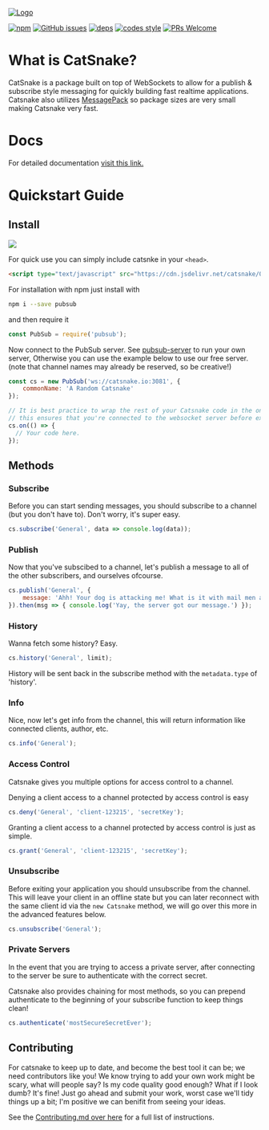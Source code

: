 [![Logo](https://avatars1.githubusercontent.com/u/18083257?v=3&s=100)](http://catsnake.io)

 [![npm](https://img.shields.io/npm/v/pubsub.svg?style=flat-square)]()
[![GitHub issues](https://img.shields.io/github/issues/catsnakejs/catsnake-client.svg?style=flat-square)](https://github.com/catsnakejs/catsnake-client/issues)
[![deps](https://img.shields.io/david/catsnakejs/catsnake-client.svg?style=flat-square)]()
[![codes style](https://img.shields.io/badge/code%20style-Airbnb-brightgreen.svg?style=flat-square)]()
[![PRs Welcome](https://img.shields.io/badge/PRs-welcome-brightgreen.svg?style=flat-square)](http://makeapullrequest.com)


# What is CatSnake?

CatSnake is a package built on top of WebSockets to allow for a publish & subscribe style messaging for quickly building fast realtime applications. Catsnake also utilizes
[MessagePack](http://msgpack.org) so package sizes are very small making Catsnake very fast.

# Docs

For detailed documentation [visit this link.](https://rawgit.com/catsnakejs/catsnake-client/master/docs/global.html)

# Quickstart Guide

## Install
[![](https://nodei.co/npm/pubsub.png?downloads=true&downloadRank=true)](https://npmjs.com/package/pubsub)

For quick use you can simply include catsnke in your `<head>`.

```html
<script type="text/javascript" src="https://cdn.jsdelivr.net/catsnake/0.2.5/catsnake.js"></script>
```

For installation with npm just install with
```bash
npm i --save pubsub
```
and then require it
```javascript
const PubSub = require('pubsub');
```
Now connect to the PubSub server.
See [pubsub-server](http://npmjs.com/package/pubsub-server) to run your own server, Otherwise you can use the example below to use our free server. (note that channel names may already be reserved, so be creative!)
```javascript
const cs = new PubSub('ws://catsnake.io:3081', {
    commonName: 'A Random Catsnake'
});

// It is best practice to wrap the rest of your Catsnake code in the on method.
// this ensures that you're connected to the websocket server before executing.
cs.on(() => {
  // Your code here.
});
```

## Methods

### Subscribe
Before you can start sending messages, you should subscribe to a channel (but you don't have to). Don't worry, it's super easy.

```javascript
cs.subscribe('General', data => console.log(data));
```

### Publish
Now that you've subscibed to a channel, let's publish a message to all of the other subscribers, and ourselves ofcourse.

```javascript
cs.publish('General', {
    message: 'Ahh! Your dog is attacking me! What is it with mail men and dogs anyways?'
}).then(msg => { console.log('Yay, the server got our message.') });
```

### History

Wanna fetch some history? Easy.

```javascript
cs.history('General', limit);
```

History will be sent back in the subscribe method with the `metadata.type` of 'history'.

### Info

Nice, now let's get info from the channel, this will return information like connected clients, author, etc.

```javascript
cs.info('General');
```

### Access Control

Catsnake gives you multiple options for access control to a channel.

Denying a client access to a channel protected by access control is easy
```javascript
cs.deny('General', 'client-123215', 'secretKey');
```

Granting a client access to a channel protected by access control is just as simple.
```javascript
cs.grant('General', 'client-123215', 'secretKey');
```

### Unsubscribe
Before exiting your application you should unsubscribe from the channel. This will leave your client in an offline state but
you can later reconnect with the same client id via the `new Catsnake` method, we will go over this more in the advanced
features below.

```javascript
cs.unsubscribe('General');
```

### Private Servers
In the event that you are trying to access a private server, after connecting to the server
be sure to authenticate with the correct secret.

Catsnake also provides chaining for most methods, so you can prepend authenticate to the beginning of your subscribe function to keep things clean!

```javascript
cs.authenticate('mostSecureSecretEver');
```

## Contributing

For catsnake to keep up to date, and become the best tool it can be; we need contributors like you!
We know trying to add your own work might be scary, what will people say? Is my code quality good enough? What if I look dumb?
It's fine! Just go ahead and submit your work, worst case we'll tidy things up a bit; I'm positive we can benifit from seeing your ideas.

See the [Contributing.md over here](https://github.com/catsnakejs/catsnake-client/blob/master/CONTRIBUTING.md) for a full list of instructions.
